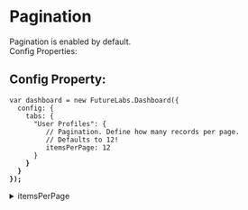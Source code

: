# Pagination

Pagination is enabled by default.\
Config Properties:

## Config Property:

<pre class="language-javascript"><code class="lang-javascript">var dashboard = new FutureLabs.Dashboard({
  config: {
    tabs: {
      "User Profiles": {
         // Pagination. Define how many records per page.
         // Defaults to 12!
         itemsPerPage: 12
      }
<strong>    }
</strong><strong>  }
</strong><strong>});
</strong></code></pre>

<details>

<summary>itemsPerPage</summary>



</details>

